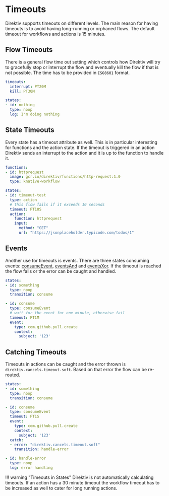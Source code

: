 # Timeouts

Direktiv supports timeouts on different levels. The main reason for having timeouts is to avoid having long-running or orphaned flows. The default timeout for workflows and actions is 15 minutes.

## Flow Timeouts

There is a general flow time out setting which controls how Direktiv will try to gracefully stop or interrupt the flow and eventually kill the flow if that is not possible. The time has to be provided in `ISO8601` format.

```yaml
timeouts:
  interrupt: PT20M
  kill: PT30M

states:
- id: nothing
  type: noop
  log: I'm doing nothing
```

## State Timeouts

Every state has a timeout attribute as well. This is in particular interesting for functions and the action state. If the timeout is triggered in an action Direktiv sends an interrupt to the action and it is up to the function to handle it.

```yaml title="Action Timeouts"
functions:
- id: httprequest
  image: gcr.io/direktiv/functions/http-request:1.0
  type: knative-workflow

states:
- id: timeout-test
  type: action
  # this flow fails if it exceeds 10 seconds
  timeout: PT10S
  action:
    function: httprequest
    input:
      method: "GET"
      url: "https://jsonplaceholder.typicode.com/todos/1"
```

## Events

Another use for timeouts is events. There are three states consuming events: [consumeEvent](/spec/workflow-yaml/consume-event/), [eventsAnd](/spec/workflow-yaml/events-and) and [eventsXor](/spec/workflow-yaml/events-xor/). If the timeout is reached the flow fails or the error can be caught and handled. 

```yaml title="Event Wait And Timeout"
states:
- id: something
  type: noop
  transition: consume

- id: consume
  type: consumeEvent
  # wait for the event for one minute, otherwise fail
  timeout: PT1M
  event:
    type: com.github.pull.create
    context:
      subject: '123'
```

## Catching Timeouts

Timeouts in actions can be caught and the error thrown is `direktiv.cancels.timeout.soft`. Based on that error the flow can be re-routed. 

```yaml title="Catch Timeout"
states:
- id: something
  type: noop
  transition: consume

- id: consume
  type: consumeEvent
  timeout: PT1S
  event:
    type: com.github.pull.create
    context:
      subject: '123'
  catch:
  - error: "direktiv.cancels.timeout.soft"
    transition: handle-error

- id: handle-error
  type: noop
  log: error handling
```

!!! warning "Timeouts in States"
    Direktiv is not automatically calculating timeouts. If an action has a 30 minute timeout the workflow timeout has to be increased as well to cater for long running actions. 